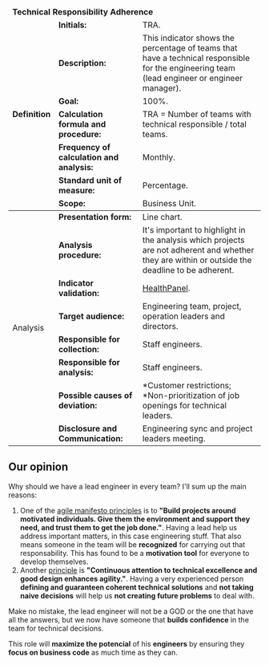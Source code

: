 <table class="tg">
<thead>
  <tr>
    <td class="tg-9wq8 color-white analise" colspan="8"><strong>Technical Responsibility Adherence</strong></td>
  </tr>
  <tr>
    <td class="tg-9wq8 definicao color-black" rowspan="8"><strong>Definition</strong></td>
    <td class="tg-0pky"><strong>Initials:</strong></td>
    <td class="tg-0pky">TRA.</td>
  </tr>
  <tr>
    <td class="tg-0pky"><strong>Description:</strong></td>
    <td class="tg-0pky">This indicator shows the percentage of teams that have a technical responsible for the engineering team (lead engineer or engineer manager).</td>
  </tr>
  <tr>
    <td class="tg-0pky"><strong>Goal:</strong></td>
    <td class="tg-0pky">100%.</td>
  </tr>
  <tr>
    <td class="tg-0pky"><strong>Calculation formula and procedure:</strong></td>
    <td class="tg-0pky">TRA = Number of teams with technical responsible / total teams.</td>
  </tr>
  <tr>
    <td class="tg-0pky"><strong>Frequency of calculation and analysis:</strong></td>
    <td class="tg-0pky">Monthly.</td>
  </tr>
  <tr>
    <td class="tg-0pky"><strong>Standard unit of measure:</strong></td>
    <td class="tg-0pky">Percentage.</td>
  </tr>
  <tr>
    <td class="tg-0pky"><strong>Scope:</strong></td>
    <td class="tg-0pky">Business Unit.</td>
  </tr>
</thead>
<tbody>
  <tr>
    <td class="tg-9wq8 analise color-black" rowspan="9">Analysis</td>
    <td class="tg-0pky"><strong>Presentation form:</strong></td>
    <td class="tg-0pky">Line chart.</td>
  </tr>
  <tr>
    <td class="tg-0pky"><strong>Analysis procedure:</strong></td>
    <td class="tg-0pky">It's important to highlight in the analysis which projects are not adherent and whether they are within or outside the deadline to be adherent.</td>
  </tr>
  <tr>
    <td class="tg-0pky"><strong>Indicator validation:</strong></td>
    <td class="tg-0pky"> 
     <a href="http://healthpanel.db1.com.br">HealthPanel</a>.</td>
  </tr>
  <tr>
    <td class="tg-0pky"><strong>Target audience:</strong></td>
    <td class="tg-0pky">Engineering team, project, operation leaders and directors.</td>
  </tr>
  <tr>
    <td class="tg-0pky"><strong>Responsible for collection:</strong></td>
    <td class="tg-0pky">Staff engineers.</td>
  </tr>
  <tr>
    <td class="tg-0pky"><strong>Responsible for analysis:</strong></td>
    <td class="tg-0pky">Staff engineers.</td>
  </tr>
  <tr>
    <td class="tg-0pky"><strong>Possible causes of deviation:</strong></td>
    <td class="tg-0pky">
    *Customer restrictions;<br/>
    *Non-prioritization of job openings for technical leaders.</td>
  </tr>
  <tr>
    <td class="tg-0pky"><strong>Disclosure and Communication:</strong></td>
    <td class="tg-0pky">Engineering sync and project leaders meeting.</td>
  </tr>
</tbody>
</table>

## Our opinion

Why should we have a lead engineer in every team? I'll sum up the main reasons:

1. One of the [agile manifesto principles](https://agilemanifesto.org/principles.html) is to **"Build projects around motivated individuals. Give them the environment and support they need, and trust them to get the job done."**. Having a lead help us address important matters, in this case engineering stuff. That also means someone in the team will be **recognized** for carrying out that responsability. This has found to be a **motivation tool** for everyone to develop themselves.
2. Another [principle](https://agilemanifesto.org/principles.html) is **"Continuous attention to technical excellence and good design enhances agility."**. Having a very experienced person **defining and guaranteen coherent technical solutions** and **not taking naive decisions** will help us **not creating future problems** to deal with.

Make no mistake, the lead engineer will not be a GOD or the one that have all the answers, but we now have someone that **builds confidence** in the team for technical decisions.

This role will **maximize the potencial** of his **engineers** by ensuring they **focus on business code** as much time as they can.